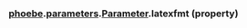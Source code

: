 ### [phoebe](phoebe.md).[parameters](phoebe.parameters.md).[Parameter](phoebe.parameters.Parameter.md).latexfmt (property)




        

